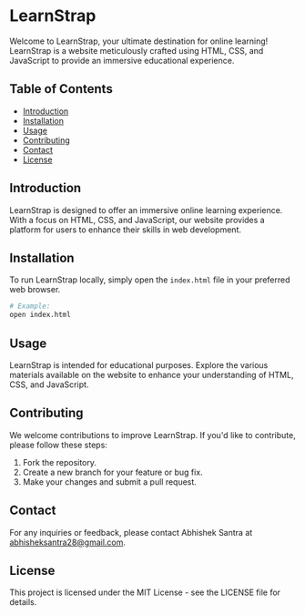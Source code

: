 # LearnStrap

Welcome to LearnStrap, your ultimate destination for online learning! LearnStrap is a website meticulously crafted using HTML, CSS, and JavaScript to provide an immersive educational experience.

## Table of Contents

- [Introduction](#introduction)
- [Installation](#installation)
- [Usage](#usage)
- [Contributing](#contributing)
- [Contact](#contact)
- [License](#license)

## Introduction

LearnStrap is designed to offer an immersive online learning experience. With a focus on HTML, CSS, and JavaScript, our website provides a platform for users to enhance their skills in web development.

## Installation

To run LearnStrap locally, simply open the `index.html` file in your preferred web browser.

```bash
# Example:
open index.html
```


## Usage
LearnStrap is intended for educational purposes. Explore the various materials available on the website to enhance your understanding of HTML, CSS, and JavaScript.


## Contributing

We welcome contributions to improve LearnStrap. If you'd like to contribute, please follow these steps:

1. Fork the repository.
2. Create a new branch for your feature or bug fix.
3. Make your changes and submit a pull request.


## Contact
For any inquiries or feedback, please contact Abhishek Santra at abhisheksantra28@gmail.com.


## License
This project is licensed under the MIT License - see the LICENSE file for details.






